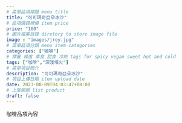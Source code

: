 ```yaml
---
# 菜單品項標題 menu title 
title: "可可瑪奇亞朵冰沙"
# 品項價錢標價 item price 
price: "160" 
# 圖片檔案目錄 diretory to store image file
image : "images/jrey.jpg"
# 菜單品項分類 menu item categories 
categories: ["咖啡"]
# 標籤 辣度 素食 甜食 冷熱 tags for spicy vegan sweet hot and cold 
tags: ["咖啡","深淺培火"]
# 菜單項目簡介 
description: "可可瑪奇亞朵冰沙"
# 項目上傳日期 item upload date 
date: 2023-08-09T04:03:47+08:00
# 上架開關 list product 
draft: false
---
```


咖啡品項內容